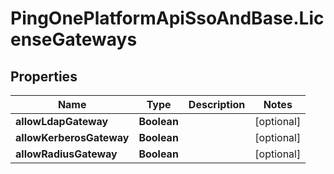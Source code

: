 # PingOnePlatformApiSsoAndBase.LicenseGateways

## Properties

Name | Type | Description | Notes
------------ | ------------- | ------------- | -------------
**allowLdapGateway** | **Boolean** |  | [optional] 
**allowKerberosGateway** | **Boolean** |  | [optional] 
**allowRadiusGateway** | **Boolean** |  | [optional] 


